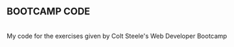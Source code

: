 <h2>BOOTCAMP CODE</h2>
<br>
My code for the exercises given by Colt Steele's Web Developer Bootcamp
